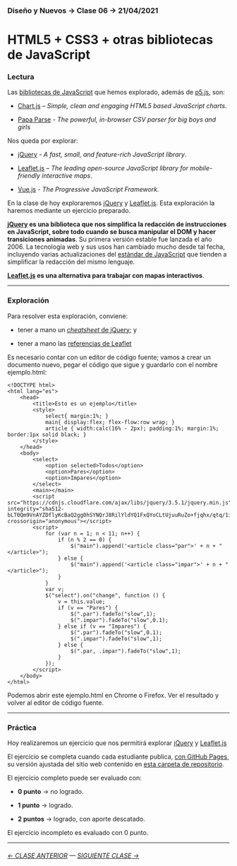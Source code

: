 ### Diseño y Nuevos → Clase 06 → 21/04/2021

# HTML5 + CSS3 + otras bibliotecas de JavaScript

### Lectura

Las [bibliotecas de JavaScript](https://en.wikipedia.org/wiki/List_of_JavaScript_libraries) que hemos explorado, además de [p5.js](https://p5js.org/es/), son:

- [Chart.js](https://www.chartjs.org/) – *Simple, clean and engaging HTML5 based JavaScript charts*.

- [Papa Parse](https://www.papaparse.com/) - *The powerful, in-browser CSV parser for big boys and girls*

Nos queda por explorar:

- [jQuery](https://jquery.com/) - *A fast, small, and feature-rich JavaScript library*.

- [Leaflet.js](https://leafletjs.com/) – *The leading open-source JavaScript library for mobile-friendly interactive maps*.

- [Vue.js](https://v3.vuejs.org/) - *The Progressive JavaScript Framework.*

En la clase de hoy exploraremos [jQuery](https://jquery.com/) y [Leaflet.js](https://leafletjs.com/). Esta exploración la haremos mediante un ejercicio preparado.

**[jQuery](https://jquery.com/) es una biblioteca que nos simplifica la redacción de instrucciones en JavaScript, sobre todo cuando se busca manipular el DOM y hacer transiciones animadas**. Su primera versión estable fue lanzada el año 2006. La tecnología web y sus usos han cambiado mucho desde tal fecha, incluyendo varias actualizaciones del [estándar de JavaScript](https://en.wikipedia.org/wiki/ECMAScript) que tienden a simplificar la redacción del mismo lenguaje.

**[Leaflet.js](https://leafletjs.com/) es una alternativa para trabajar con mapas interactivos**. 

- - - - - - -


### Exploración

Para resolver esta exploración, conviene:

- tener a mano un [*cheatsheet* de jQuery](https://htmlcheatsheet.com/jquery/); y 

- tener a mano las [referencias de Leaflet](https://leafletjs.com/reference-1.7.1.html)

Es necesario contar con un editor de código fuente; vamos a crear un documento nuevo, pegar el código que sigue y guardarlo con el nombre ejemplo.html:

```
<!DOCTYPE html>
<html lang="es">
    <head>
        <title>Esto es un ejemplo</title>
        <style>
            select{ margin:1%; }
            main{ display:flex; flex-flow:row wrap; }
            article { width:calc(16% - 2px); padding:1%; margin:1%; border:1px solid black; }
        </style>
    </head>
    <body>
        <select>
            <option selected>Todos</option>
            <option>Pares</option>
            <option>Impares</option>
        </select>
        <main></main>
        <script src="https://cdnjs.cloudflare.com/ajax/libs/jquery/3.5.1/jquery.min.js" integrity="sha512-bLT0Qm9VnAYZDflyKcBaQ2gg0hSYNQrJ8RilYldYQ1FxQYoCLtUjuuRuZo+fjqhx/qtq/1itJ0C2ejDxltZVFg==" crossorigin="anonymous"></script>
        <script>
            for (var n = 1; n < 11; n++) {
                if (n % 2 == 0) {
                    $("main").append('<article class="par">' + n + "</article>");
                } else {
                    $("main").append('<article class="impar">' + n + "</article>");
                }
            }
            var v;
            $("select").on("change", function () {
                v = this.value;
                if (v == "Pares") {
                    $(".par").fadeTo("slow",1);
                    $(".impar").fadeTo("slow",0.1);
                } else if (v == "Impares") {
                    $(".par").fadeTo("slow",0.1);
                    $(".impar").fadeTo("slow",1);
                } else {
                    $(".par, .impar").fadeTo("slow",1);
                }
            });
        </script>
    </body>
</html>
```

Podemos abrir este ejemplo.html en Chrome o Firefox. Ver el resultado y volver al editor de código fuente.

- - - - - - -

### Práctica


Hoy realizaremos un ejercicio que nos permitirá explorar [jQuery](https://jquery.com/) y [Leaflet.js](https://leafletjs.com/)

El ejercicio se completa cuando cada estudiante publica, [con GitHub Pages](https://docs.github.com/es/free-pro-team@latest/github/working-with-github-pages/configuring-a-publishing-source-for-your-github-pages-site), su versión ajustada del sitio web contenido en [esta carpeta de repositorio](https://profesorfaco.github.io/dno037-2021/clase-06/).

El ejercicio completo puede ser evaluado con:

- **0 punto** → no logrado.

- **1 punto** → logrado.

- **2 puntos** → logrado, con aporte descatado.

El ejercicio incompleto es evaluado con 0 punto.

- - - - - - - -

###### [← CLASE ANTERIOR](https://github.com/profesorfaco/dno037-2021/tree/main/clase-05) — [SIGUIENTE CLASE →](https://github.com/profesorfaco/dno037-2021/tree/main/clase-07)
